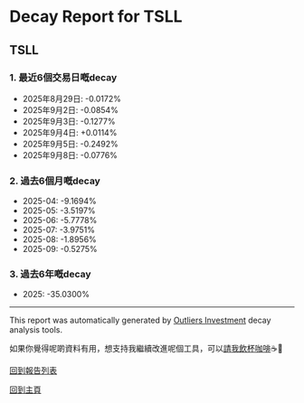 # Decay Report for TSLL

## TSLL

### 1. 最近6個交易日嘅decay

- 2025年8月29日: -0.0172%
- 2025年9月2日: -0.0854%
- 2025年9月3日: -0.1277%
- 2025年9月4日: +0.0114%
- 2025年9月5日: -0.2492%
- 2025年9月8日: -0.0776%

### 2. 過去6個月嘅decay

- 2025-04: -9.1694%
- 2025-05: -3.5197%
- 2025-06: -5.7778%
- 2025-07: -3.9751%
- 2025-08: -1.8956%
- 2025-09: -0.5275%

### 3. 過去6年嘅decay

- 2025: -35.0300%

------------------------------
This report was automatically generated by [Outliers Investment](https://outliersecon.github.io/Outliers-Investment/) decay analysis tools.

如果你覺得呢啲資料有用，想支持我繼續改進呢個工具，可以[請我飲杯咖啡](https://buymeacoffee.com/outliersecon)☕🙏

[回到報告列表](https://outliersecon.github.io/Outliers-Investment/reports/reports_public)

[回到主頁](https://outliersecon.github.io/Outliers-Investment/)